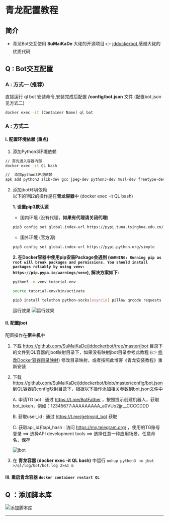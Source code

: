 # 青龙配置教程


## 简介
- 青龙Bot交互使用 **SuMaiKaDe** 大佬的开源项目 👉 [jddockerbot](https://github.com/SuMaiKaDe/jddockerbot/tree/master),感谢大佬的优质代码




## Q : Bot交互配置


### A : 方式一 (推荐)
直接运行 ql bot 安装命令,安装完成后配置 **/config/bot.json** 文件 (配置bot.json见方式二)

``` sh
docker exec -it [Container Name] ql bot
```



### A : 方式二


#### I. 配置环境依赖 (重点)

1. 添加Python3环境依赖

``` sh
// 首先进入容器内部
docker exec -it QL bash

//  添加python3环境依赖
apk add python3 zlib-dev gcc jpeg-dev python3-dev musl-dev freetype-dev
```


2. 添加jbot环境依赖  
以下的1和2的操作是在**青龙容器**中 (docker exec -it QL bash)  

    **1. 设置pip3默认源**
      - 国内环境 (没有代理，**如果有代理请关闭代理**)
      
      ``` sh
      pip3 config set global.index-url https://pypi.tuna.tsinghua.edu.cn/simple
      ```
   
      - 国外环境 (官方源)
      
      ``` sh
      pip3 config set global.index-url https://pypi.python.org/simple
      ```
      
    **2. 在Docker容器中使用pip安装Package会遇到 (`WARNING: Running pip as root will break packages and permissions. You should install packages reliably by using venv: https://pip.pypa.io/warnings/venv`), 解决方案如下:**
     
      ``` sh
      python3 -m venv tutorial-env

      source tutorial-env/bin/activate

      pip3 install telethon python-socks[asyncio] pillow qrcode requests prettytable
      ```

    运行效果
    ![运行效果][运行效果]


#### II. 配置jbot
配置操作在**宿主机**中

1. 下载 https://github.com/SuMaiKaDe/jddockerbot/tree/master/jbot 目录下的文件到QL容器的jbot映射目录下，如果没有映射jbot目录参考此教程 (👉 [修改Docker容器目录映射](https://www.cnblogs.com/poloyy/p/13993832.html)) 修改目录映射，或者按照此博客《青龙安装教程》重新安装

2. 下载 https://github.com/SuMaiKaDe/jddockerbot/blob/master/config/bot.json 到QL容器的config映射目录下，根据以下操作添加相关参数到bot.json文件中

   A. 申请TG bot : 通过 https://t.me/BotFather ，按照提示创建机器人，获取bot_token，例如：12345677:AAAAAAAAA_a0VUo2jjr__CCCCDDD

   B. 获取user_id : 通过 https://t.me/getmyid_bot 获取

   C. 获取api_id和api_hash : 访问 https://my.telegram.org/ ，使用的TG账号登录 ==> 选择API development tools ==> 选择任意一种应用场景，任意命名，保存
   
   ![jbot][jbot]
   
3. 在 **青龙容器 (docker exec -it QL bash)** 中运行 `nohup python3 -m jbot >/ql/log/bot/bot.log 2>&1 &`


#### III. 重启青龙容器 `docker container restart QL`




## Q ：添加脚本库
![添加脚本库][添加脚本库]

--------------------
[运行效果]: https://github.com/Oreomeow/VIP/blob/main/Icons/qinglong/%E8%BF%90%E8%A1%8C%E6%95%88%E6%9E%9C.png
[jbot]:https://github.com/Oreomeow/VIP/blob/main/Icons/qinglong/jbot.png
[添加脚本库]:https://github.com/Oreomeow/VIP/blob/main/Icons/qinglong/%E6%B7%BB%E5%8A%A0%E8%84%9A%E6%9C%AC%E5%BA%93.png
